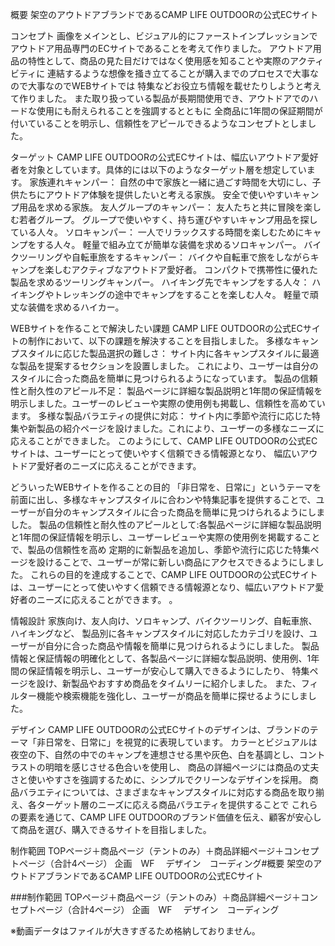 概要
架空のアウトドアブランドであるCAMP LIFE OUTDOORの公式ECサイト

コンセプト
画像をメインとし、ビジュアル的にファーストインプレッションでアウトドア用品専門のECサイトであることを考えて作りました。
アウトドア用品の特性として、商品の見た目だけではなく使用感を知ることや実際のアクティビティに
連結するような想像を掻き立てることが購入までのプロセスで大事なので大事なのでWEBサイトでは
特集などお役立ち情報を載せたりしようと考えて作りました。
また取り扱っている製品が長期間使用でき、アウトドアでのハードな使用にも耐えられることを強調するとともに
全商品に1年間の保証期間が付いていることを明示し、信頼性をアピールできるようなコンセプトとしました。


ターゲット
CAMP LIFE OUTDOORの公式ECサイトは、幅広いアウトドア愛好者を対象としています。具体的には以下のようなターゲット層を想定しています。
家族連れキャンパー：
自然の中で家族と一緒に過ごす時間を大切にし、子供たちにアウトドア体験を提供したいと考える家族。
安全で使いやすいキャンプ用品を求める家族。
友人グループのキャンパー：
友人たちと共に冒険を楽しむ若者グループ。
グループで使いやすく、持ち運びやすいキャンプ用品を探している人々。
ソロキャンパー：
一人でリラックスする時間を楽しむためにキャンプをする人々。
軽量で組み立てが簡単な装備を求めるソロキャンパー。
バイクツーリングや自転車旅をするキャンパー：
バイクや自転車で旅をしながらキャンプを楽しむアクティブなアウトドア愛好者。
コンパクトで携帯性に優れた製品を求めるツーリングキャンパー。
ハイキング先でキャンプをする人々：
ハイキングやトレッキングの途中でキャンプをすることを楽しむ人々。
軽量で頑丈な装備を求めるハイカー。



WEBサイトを作ることで解決したい課題
CAMP LIFE OUTDOORの公式ECサイトの制作において、以下の課題を解決することを目指しました。
多様なキャンプスタイルに応じた製品選択の難しさ：
サイト内に各キャンプスタイルに最適な製品を提案するセクションを設置しました。
これにより、ユーザーは自分のスタイルに合った商品を簡単に見つけられるようになっています。
製品の信頼性と耐久性のアピール不足：
製品ページに詳細な製品説明と1年間の保証情報を明示しました。ユーザーのレビューや実際の使用例も掲載し、信頼性を高めています。
多様な製品バラエティの提供に対応：
サイト内に季節や流行に応じた特集や新製品の紹介ページを設けました。これにより、ユーザーの多様なニーズに応えることができました。
このようにして、CAMP LIFE OUTDOORの公式ECサイトは、ユーザーにとって使いやすく信頼できる情報源となり、
幅広いアウトドア愛好者のニーズに応えることができます。


どういったWEBサイトを作ることの目的
「非日常を、日常に」というテーマを前面に出し、多様なキャンプスタイルに合わンや特集記事を提供することで、ユーザーが自分のキャンプスタイルに合った商品を簡単に見つけられるようにしました。
製品の信頼性と耐久性のアピールとして:各製品ページに詳細な製品説明と1年間の保証情報を明示し、ユーザーレビューや実際の使用例を掲載することで、製品の信頼性を高め
定期的に新製品を追加し、季節や流行に応じた特集ページを設けることで、ユーザーが常に新しい商品にアクセスできるようにしました。
これらの目的を達成することで、CAMP LIFE OUTDOORの公式ECサイトは、ユーザーにとって使いやすく信頼できる情報源となり、幅広いアウトドア愛好者のニーズに応えることができます。
。

情報設計
家族向け、友人向け、ソロキャンプ、バイクツーリング、自転車旅、ハイキングなど、
製品別に各キャンプスタイルに対応したカテゴリを設け、ユーザーが自分に合った商品や情報を簡単に見つけられるようにしました。
製品情報と保証情報の明確化として、各製品ページに詳細な製品説明、使用例、1年間の保証情報を明示し、ユーザーが安心して購入できるようにしたり、
特集ページを設け、新製品やおすすめ商品をタイムリーに紹介しました。
また、フィルター機能や検索機能を強化し、ユーザーが商品を簡単に探せるようにしました。



デザイン
CAMP LIFE OUTDOORの公式ECサイトのデザインは、ブランドのテーマ「非日常を、日常に」を視覚的に表現しています。
カラーとビジュアルは夜空の下、自然の中でのキャンプを連想させる黒や灰色、白を基調とし、コントラストの明暗を感じさせる色合いを使用し、
商品の詳細ページには商品の丈夫さと使いやすさを強調するために、シンプルでクリーンなデザインを採用。
商品バラエティについては、さまざまなキャンプスタイルに対応する商品を取り揃え、各ターゲット層のニーズに応える商品バラエティを提供することで
これらの要素を通じて、CAMP LIFE OUTDOORのブランド価値を伝え、顧客が安心して商品を選び、購入できるサイトを目指しました。



制作範囲
TOPページ＋商品ページ（テントのみ）＋商品詳細ページ＋コンセプトページ（合計4ページ）
企画　WF 　デザイン　コーディング#概要
架空のアウトドアブランドであるCAMP LIFE OUTDOORの公式ECサイト
		


###制作範囲
TOPページ＋商品ページ（テントのみ）＋商品詳細ページ＋コンセプトページ（合計4ページ）
企画　WF 　デザイン　コーディング

※動画データはファイルが大きすぎるため格納しておりません。
